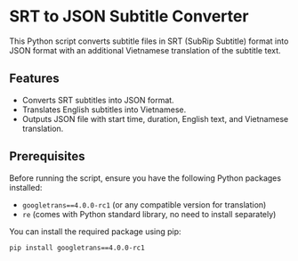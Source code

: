 # SRT to JSON Subtitle Converter

This Python script converts subtitle files in SRT (SubRip Subtitle) format into JSON format with an additional Vietnamese translation of the subtitle text.

## Features

- Converts SRT subtitles into JSON format.
- Translates English subtitles into Vietnamese.
- Outputs JSON file with start time, duration, English text, and Vietnamese translation.

## Prerequisites

Before running the script, ensure you have the following Python packages installed:

- `googletrans==4.0.0-rc1` (or any compatible version for translation)
- `re` (comes with Python standard library, no need to install separately)

You can install the required package using pip:

```sh
pip install googletrans==4.0.0-rc1
```
